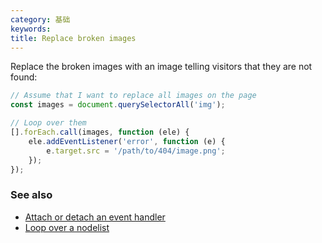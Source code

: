 ```yaml
---
category: 基础
keywords:
title: Replace broken images
---
```


Replace the broken images with an image telling visitors that they are not found:

```js
// Assume that I want to replace all images on the page
const images = document.querySelectorAll('img');

// Loop over them
[].forEach.call(images, function (ele) {
    ele.addEventListener('error', function (e) {
        e.target.src = '/path/to/404/image.png';
    });
});
```

### See also

-   [Attach or detach an event handler](/attach-or-detach-an-event-handler)
-   [Loop over a nodelist](/loop-over-a-nodelist)
